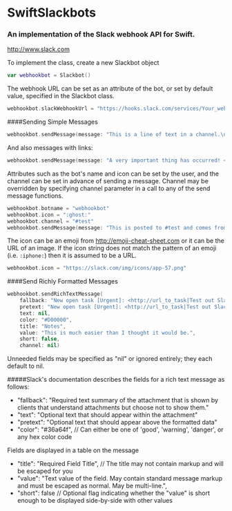 # SwiftSlackbots
### An implementation of the Slack webhook API for Swift.
http://www.slack.com



To implement the class, create a new Slackbot object

```swift
var webhookbot = Slackbot()
```


The webhook URL can be set as an attribute of the bot, or set by default value, specified in the Slackbot class.

```swift
webhookbot.slackWebhookUrl = "https://hooks.slack.com/services/Your_webhook_address"
```




####Sending Simple Messages

```swift
webhookbot.sendMessage(message: "This is a line of text in a channel.\nAnd this is another line of text.")
```

And also messages with links:

```swift
webhookbot.sendMessage(message: "A very important thing has occurred! <https://alert-system.com/alerts/1234|Click here> for details!")
```

Attributes such as the bot's name and icon can be set by the user, and the channel can be set in advance of sending a message. Channel may be overridden by specifying channel parameter in a call to any of the send message functions.

```swift
webhookbot.botname = "webhookbot"
webhookbot.icon = ":ghost:"
webhookbot.channel = "#test"
webhookbot.sendMessage(message: "This is posted to #test and comes from a bot named webhookbot.")
```


The icon can be an emoji from http://emoji-cheat-sheet.com or it can be the URL of an image. If the icon string does not match the pattern of an emoji (i.e. ```:iphone:```) then it is assumed to be a URL.

```swift
webhookbot.icon = "https://slack.com/img/icons/app-57.png"
```




####Send Richly Formatted Messages

```swift
webhookbot.sendRichTextMessage(
	fallback: "New open task [Urgent]: <http://url_to_task|Test out Slack message attachments>",
	pretext: "New open task [Urgent]: <http://url_to_task|Test out Slack message attachments>",
	text: nil,
	color: "#D00000",
	title: "Notes",
	value: "This is much easier than I thought it would be.",
	short: false,
	channel: nil)
```

Unneeded fields may be specified as "nil" or ignored entirely; they each default to nil.

#####Slack's documentation describes the fields for a rich text message as follows:

* "fallback": "Required text summary of the attachment that is shown by clients that understand attachments but choose not to show them."
* "text": "Optional text that should appear within the attachment"
* "pretext": "Optional text that should appear above the formatted data"
* "color": "#36a64f", // Can either be one of 'good', 'warning', 'danger', or any hex color code
  
Fields are displayed in a table on the message
* "title": "Required Field Title", // The title may not contain markup and will be escaped for you
* "value": "Text value of the field. May contain standard message markup and must be escaped as normal. May be multi-line.",
* "short": false // Optional flag indicating whether the "value" is short enough to be displayed side-by-side with other values
